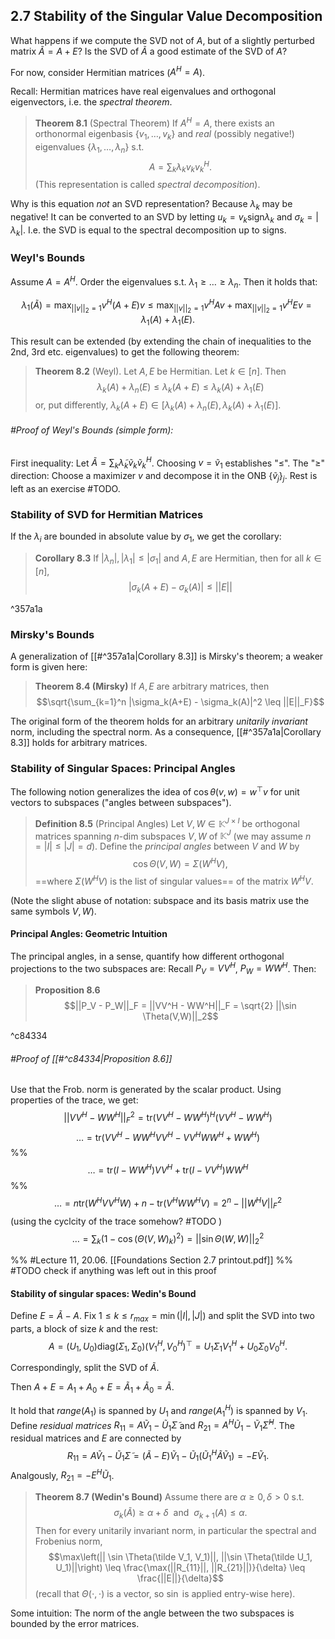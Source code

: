 ## 2.7 Stability of the Singular Value Decomposition
What happens if we compute the SVD not of $A$, but of a slightly perturbed matrix $\tilde A = A+E$? Is the SVD of $\tilde A$ a good estimate of the SVD of $A$?

For now, consider Hermitian matrices ($A^H = A$).

Recall: Hermitian matrices have real eigenvalues and orthogonal eigenvectors, i.e. the *spectral theorem*.

> **Theorem 8.1** (Spectral Theorem)
> If $A^H = A$, there exists an orthonormal eigenbasis $\{v_1,\dots,v_k\}$ and *real* (possibly negative!) eigenvalues $\{\lambda_1, \dots, \lambda_n\}$ s.t. $$A = \sum_k \lambda_k v_k v_k^H.$$
> (This representation is called *spectral decomposition*).

Why is this equation *not* an SVD representation? Because $\lambda_k$ may be negative! It can be converted to an SVD by letting $u_k = v_k \text{sign}\lambda_k$ and $\sigma_k = |\lambda_k|$. I.e. the SVD is equal to the spectral decomposition up to signs.

### Weyl's Bounds
Assume $A = A^H$. Order the eigenvalues s.t. $\lambda_1 \geq \dots \geq \lambda_n$. Then it holds that:

$$\lambda_1(\tilde A)
= \max_{||v||_2 = 1} v^H(A + E)v
\leq \max_{||v||_2 = 1} v^H A v + \max_{||v||_2 = 1} v^H E v
= \lambda_1(A) + \lambda_1(E).$$

This result can be extended (by extending the chain of inequalities to the 2nd, 3rd etc. eigenvalues) to get the following theorem:

> **Theorem 8.2** (Weyl).
> Let $A, E$ be Hermitian. Let $k \in [n]$. Then
> $$\lambda_k(A) + \lambda_n(E) \leq \lambda_k(A + E) \leq \lambda_k(A) + \lambda_1(E)$$
> or, put differently, $\lambda_k(A+E) \in [\lambda_k(A) + \lambda_n(E), \lambda_k(A) + \lambda_1(E)]$.

###### #Proof of Weyl's Bounds (simple form):
First inequality: Let $\tilde A = \sum_k \tilde \lambda_k \tilde v_k \tilde v_k^H$. Choosing $v = \tilde v_1$ establishes "$\leq$". The "$\geq$" direction: Choose a maximizer $v$ and decompose it in the ONB $\{\tilde v_j\}_j$. Rest is left as an exercise #TODO.

### Stability of SVD for Hermitian Matrices
If the $\lambda_i$ are bounded in absolute value by $\sigma_1$, we get the corollary:

> **Corollary 8.3**
> If $|\lambda_n|, |\lambda_1| \leq |\sigma_1|$ and $A, E$ are Hermitian, then for all $k \in [n]$, $$|\sigma_k(A+E) - \sigma_k(A)| \leq ||E||$$

^357a1a

### Mirsky's Bounds
A generalization of [[#^357a1a|Corollary 8.3]] is Mirsky's theorem; a weaker form is given here:

> **Theorem 8.4 (Mirsky)**
> If $A, E$ are arbitrary matrices, then
> $$\sqrt{\sum_{k=1}^n |\sigma_k(A+E) - \sigma_k(A)|^2 \leq ||E||_F}$$

The original form of the theorem holds for an arbitrary *unitarily invariant* norm, including the spectral norm. As a consequence, [[#^357a1a|Corollary 8.3]] holds for arbitrary matrices.


### Stability of Singular Spaces: Principal Angles
The following notion generalizes the idea of $\cos \theta(v,w) = w^\top v$ for unit vectors to subspaces ("angles between subspaces").

> **Definition 8.5** (Principal Angles)
> Let $V, W \in \mathbb K^{J\times I}$ be orthogonal matrices spanning $n$-dim 
 subspaces $V, W$ of $\mathbb K^J$ (we may assume $n=|I| \leq |J| = d$). Define the *principal angles* between $V$ and $W$ by $$\cos \Theta(V, W) = \Sigma (W^H V),$$
 ==where $\Sigma(W^HV)$ is the list of singular values== of the matrix $W^H V$.

(Note the slight abuse of notation: subspace and its basis matrix use the same symbols $V, W$).


#### Principal Angles: Geometric Intuition
The principal angles, in a sense, quantify how different orthogonal projections to the two subspaces are: Recall $P_V = VV^H$, $P_W = WW^H$. Then:

> **Proposition 8.6**
> $$||P_V - P_W||_F = ||VV^H - WW^H||_F = \sqrt{2} ||\sin \Theta(V,W)||_2$$

^c84334

###### #Proof of [[#^c84334|Proposition 8.6]]
Use that the Frob. norm is generated by the scalar product. Using properties of the trace, we get:
$$||VV^H - WW^H||_F^2 = \text{tr} (VV^H - WW^H)^H(VV^H - WW^H)$$
$$\dots = \text{tr} (VV^H - WW^HVV^H -VV^HWW^H + WW^H)$$
%%$$\dots = \text{tr} (I - WW^H)VV^H + \text{tr} (I - VV^H)WW^H$$%%
$$\dots = n \text{tr} (W^H V V^H W) + n - \text{tr} (V^H W W^H V)
= 2^n - ||W^H V||_F^2$$
(using the cyclcity of the trace somehow? #TODO )
$$\dots = \sum_k (1 - \cos(\Theta(V,W)_k)^2)
= ||\sin \Theta(W, W)||_2^2$$

%% #Lecture 11, 20.06. [[Foundations Section 2.7 printout.pdf]] %%
#TODO check if anything was left out in this proof


#### Stability of singular spaces: Wedin's Bound
Define $E = \tilde A - A$. Fix $1 \leq k \leq r_{max} = \min(|I|, |J|)$ and split the SVD into two parts, a block of size $k$ and the rest:
$$A = (U_1, U_0)\text{diag}(\Sigma_1, \Sigma_0) (V_1^H, V_0^H)^\top = U_1 \Sigma_1 V_1^H + U_0 \Sigma_0 V_0^H.$$

Correspondingly, split the SVD of $\tilde A$.

Then $A + E = A_1 + A_0 + E = \tilde A_1 + \tilde A_0 = \tilde A$.

It hold that $range(A_1)$ is spanned by $U_1$ and $range(A_1^H)$ is spanned by $V_1$. Define *residual matrices* $R_{11} = A \tilde V_1 - \tilde U_1 \tilde \Sigma$ and $R_{21} = A^H \tilde U_1 - \tilde V_1 \tilde \Sigma^H$. The residual matrices and $E$ are connected by
$$R_{11} = A\tilde V_1 - \tilde U_1 \tilde \Sigma = (\tilde A - E) \tilde V_1 - \tilde U_1(\tilde U_1^H \tilde A \tilde V_1) = - E \tilde V_1.$$
Analgously, $R_{21} = -E^H \tilde U_1$.

> **Theorem 8.7 (Wedin's Bound)**
> Assume there are $\alpha \geq 0, \delta > 0$ s.t.
> $$\sigma_k(\tilde A) \geq \alpha + \delta ~~\text{and}~~ \sigma_{k+1}(A) \leq \alpha.$$
> Then for every unitarily invariant norm, in particular the spectral and Frobenius norm,
> $$\max\left(|| \sin \Theta(\tilde V_1, V_1)||, ||\sin \Theta(\tilde U_1, U_1)||\right)
\leq \frac{\max(||R_{11}||, ||R_{21}||)}{\delta} \leq \frac{||E||}{\delta}$$ (recall that $\Theta(\cdot, \cdot)$ is a vector, so $\sin$ is applied entry-wise here).

Some intuition: The norm of the angle between the two subspaces is bounded by the error matrices.